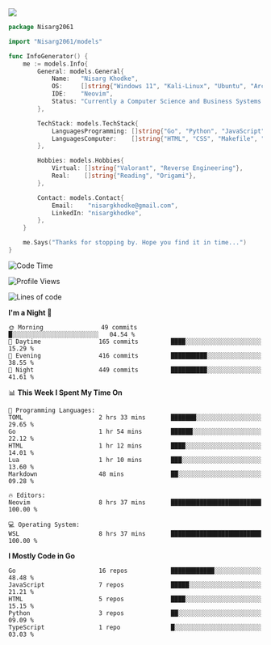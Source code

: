 <!-- Banner -->

<img src="https://i.imgur.com/mz4ym1F.png" style="max-height:550px"/>

<!-- Coded Intro -->

```go
package Nisarg2061

import "Nisarg2061/models"

func InfoGenerator() {
	me := models.Info{
		General: models.General{
			Name:   "Nisarg Khodke",
			OS:     []string{"Windows 11", "Kali-Linux", "Ubuntu", "Arch Linux"},
			IDE:    "Neovim",
			Status: "Currently a Computer Science and Business Systems Student.",
		},

		TechStack: models.TechStack{
			LanguagesProgramming: []string{"Go", "Python", "JavaScript", "C"},
			LanguagesComputer:    []string{"HTML", "CSS", "Makefile", "Docker", "YAML", "JSON", "MARKDOWN"},
		},

		Hobbies: models.Hobbies{
			Virtual: []string{"Valorant", "Reverse Engineering"},
			Real:    []string{"Reading", "Origami"},
		},

		Contact: models.Contact{
			Email:    "nisargkhodke@gmail.com",
			LinkedIn: "nisargkhodke",
		},
	}

	me.Says("Thanks for stopping by. Hope you find it in time...")
}
```
<!--START_SECTION:waka-->
![Code Time](http://img.shields.io/badge/Code%20Time-11%20hrs%2027%20mins-blue)

![Profile Views](http://img.shields.io/badge/Profile%20Views-500-blue)

![Lines of code](https://img.shields.io/badge/From%20Hello%20World%20I%27ve%20Written-4.7%20million%20lines%20of%20code-blue)

**I'm a Night 🦉** 

```text
🌞 Morning                49 commits          █░░░░░░░░░░░░░░░░░░░░░░░░   04.54 % 
🌆 Daytime                165 commits         ████░░░░░░░░░░░░░░░░░░░░░   15.29 % 
🌃 Evening                416 commits         ██████████░░░░░░░░░░░░░░░   38.55 % 
🌙 Night                  449 commits         ██████████░░░░░░░░░░░░░░░   41.61 % 
```


📊 **This Week I Spent My Time On** 

```text
💬 Programming Languages: 
TOML                     2 hrs 33 mins       ███████░░░░░░░░░░░░░░░░░░   29.65 % 
Go                       1 hr 54 mins        ██████░░░░░░░░░░░░░░░░░░░   22.12 % 
HTML                     1 hr 12 mins        ████░░░░░░░░░░░░░░░░░░░░░   14.01 % 
Lua                      1 hr 10 mins        ███░░░░░░░░░░░░░░░░░░░░░░   13.60 % 
Markdown                 48 mins             ██░░░░░░░░░░░░░░░░░░░░░░░   09.28 % 

🔥 Editors: 
Neovim                   8 hrs 37 mins       █████████████████████████   100.00 % 

💻 Operating System: 
WSL                      8 hrs 37 mins       █████████████████████████   100.00 % 
```

**I Mostly Code in Go** 

```text
Go                       16 repos            ████████████░░░░░░░░░░░░░   48.48 % 
JavaScript               7 repos             █████░░░░░░░░░░░░░░░░░░░░   21.21 % 
HTML                     5 repos             ████░░░░░░░░░░░░░░░░░░░░░   15.15 % 
Python                   3 repos             ██░░░░░░░░░░░░░░░░░░░░░░░   09.09 % 
TypeScript               1 repo              █░░░░░░░░░░░░░░░░░░░░░░░░   03.03 % 
```




<!--END_SECTION:waka-->
